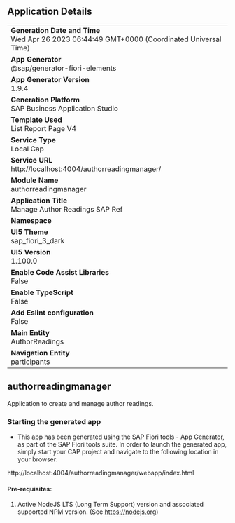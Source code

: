 ## Application Details
|               |
| ------------- |
|**Generation Date and Time**<br>Wed Apr 26 2023 06:44:49 GMT+0000 (Coordinated Universal Time)|
|**App Generator**<br>@sap/generator-fiori-elements|
|**App Generator Version**<br>1.9.4|
|**Generation Platform**<br>SAP Business Application Studio|
|**Template Used**<br>List Report Page V4|
|**Service Type**<br>Local Cap|
|**Service URL**<br>http://localhost:4004/authorreadingmanager/
|**Module Name**<br>authorreadingmanager|
|**Application Title**<br>Manage Author Readings SAP Ref|
|**Namespace**<br>|
|**UI5 Theme**<br>sap_fiori_3_dark|
|**UI5 Version**<br>1.100.0|
|**Enable Code Assist Libraries**<br>False|
|**Enable TypeScript**<br>False|
|**Add Eslint configuration**<br>False|
|**Main Entity**<br>AuthorReadings|
|**Navigation Entity**<br>participants|

## authorreadingmanager

Application to create and manage author readings.

### Starting the generated app

-   This app has been generated using the SAP Fiori tools - App Generator, as part of the SAP Fiori tools suite.  In order to launch the generated app, simply start your CAP project and navigate to the following location in your browser:

http://localhost:4004/authorreadingmanager/webapp/index.html

#### Pre-requisites:

1. Active NodeJS LTS (Long Term Support) version and associated supported NPM version.  (See https://nodejs.org)


